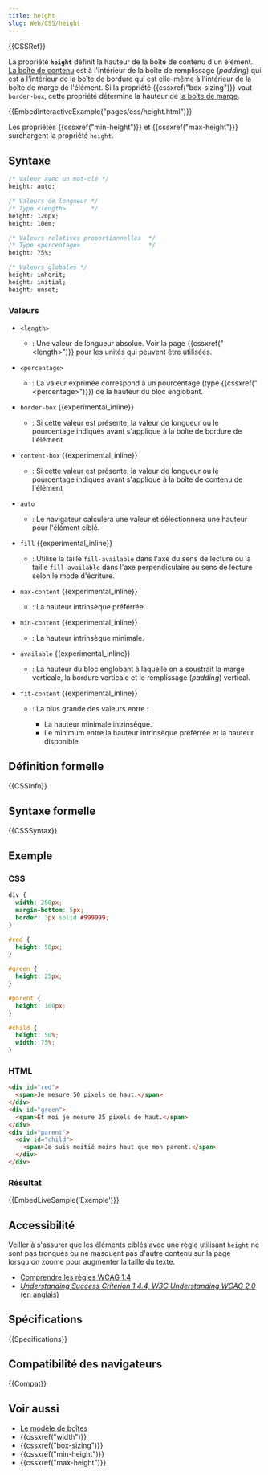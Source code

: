 ```yaml
---
title: height
slug: Web/CSS/height
---
```


{{CSSRef}}

La propriété **`height`** définit la hauteur de la boîte de contenu d'un élément. [La boîte de contenu](/fr/docs/CSS/box_model#content) est à l'intérieur de la boîte de remplissage (_padding_) qui est à l'intérieur de la boîte de bordure qui est elle-même à l'intérieur de la boîte de marge de l'élément. Si la propriété {{cssxref("box-sizing")}} vaut `border-box`, cette propriété détermine la hauteur de [la boîte de marge](/fr/Apprendre/CSS/Introduction_à_CSS/Le_modèle_de_boîte#Les_propriétés_des_boîtes).

{{EmbedInteractiveExample("pages/css/height.html")}}

Les propriétés {{cssxref("min-height")}} et {{cssxref("max-height")}} surchargent la propriété `height`.

## Syntaxe

```css
/* Valeur avec un mot-clé */
height: auto;

/* Valeurs de longueur */
/* Type <length>       */
height: 120px;
height: 10em;

/* Valeurs relatives proportionnelles  */
/* Type <percentage>                   */
height: 75%;

/* Valeurs globales */
height: inherit;
height: initial;
height: unset;
```

### Valeurs

- `<length>`
  - : Une valeur de longueur absolue. Voir la page {{cssxref("&lt;length&gt;")}} pour les unités qui peuvent être utilisées.
- `<percentage>`
  - : La valeur exprimée correspond à un pourcentage (type {{cssxref("&lt;percentage&gt;")}}) de la hauteur du bloc englobant.
- `border-box` {{experimental_inline}}
  - : Si cette valeur est présente, la valeur de longueur ou le pourcentage indiqués avant s'applique à la boîte de bordure de l'élément.
- `content-box` {{experimental_inline}}
  - : Si cette valeur est présente, la valeur de longueur ou le pourcentage indiqués avant s'applique à la boîte de contenu de l'élément
- `auto`
  - : Le navigateur calculera une valeur et sélectionnera une hauteur pour l'élément ciblé.
- `fill` {{experimental_inline}}
  - : Utilise la taille `fill-available` dans l'axe du sens de lecture ou la taille `fill-available` dans l'axe perpendiculaire au sens de lecture selon le mode d'écriture.
- `max-content` {{experimental_inline}}
  - : La hauteur intrinsèque préférrée.
- `min-content` {{experimental_inline}}
  - : La hauteur intrinsèque minimale.
- `available` {{experimental_inline}}
  - : La hauteur du bloc englobant à laquelle on a soustrait la marge verticale, la bordure verticale et le remplissage (_padding_) vertical.
- `fit-content` {{experimental_inline}}

  - : La plus grande des valeurs entre :

    - La hauteur minimale intrinsèque.
    - Le minimum entre la hauteur intrinsèque préférrée et la hauteur disponible

## Définition formelle

{{CSSInfo}}

## Syntaxe formelle

{{CSSSyntax}}

## Exemple

### CSS

```css
div {
  width: 250px;
  margin-bottom: 5px;
  border: 3px solid #999999;
}

#red {
  height: 50px;
}

#green {
  height: 25px;
}

#parent {
  height: 100px;
}

#child {
  height: 50%;
  width: 75%;
}
```

### HTML

```html
<div id="red">
  <span>Je mesure 50 pixels de haut.</span>
</div>
<div id="green">
  <span>Et moi je mesure 25 pixels de haut.</span>
</div>
<div id="parent">
  <div id="child">
    <span>Je suis moitié moins haut que mon parent.</span>
  </div>
</div>
```

### Résultat

{{EmbedLiveSample('Exemple')}}

## Accessibilité

Veiller à s'assurer que les éléments ciblés avec une règle utilisant `height` ne sont pas tronqués ou ne masquent pas d'autre contenu sur la page lorsqu'on zoome pour augmenter la taille du texte.

- [Comprendre les règles WCAG 1.4](/fr/docs/Web/Accessibility/Understanding_WCAG/Perceivable#Guideline_1.4_Make_it_easier_for_users_to_see_and_hear_content_including_separating_foreground_from_background)
- [_Understanding Success Criterion 1.4.4, W3C Understanding WCAG 2.0_ (en anglais)](https://www.w3.org/TR/UNDERSTANDING-WCAG20/visual-audio-contrast-scale.html)

## Spécifications

{{Specifications}}

## Compatibilité des navigateurs

{{Compat}}

## Voir aussi

- [Le modèle de boîtes](/fr/Apprendre/CSS/Les_bases/Le_modèle_de_boîte)
- {{cssxref("width")}}
- {{cssxref("box-sizing")}}
- {{cssxref("min-height")}}
- {{cssxref("max-height")}}
